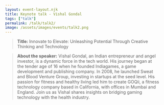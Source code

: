 ```yaml
---
layout: event-layout.njk
title: Keynote talk - Vishal Gondal
tags: ["talk"]
permalink: /talk/talk2/
image: /assets/images/events/talk2.png
---
```

> **Title:** Innovate to Elevate: Unleashing  Potential Through Creative Thinking and Technology

> **About the speaker:** Vishal Gondal, an Indian entrepreneur and angel investor, is a dynamic force in the tech world. His journey began at the tender age of 16 when he founded Indiagames, a game development and publishing company. In 2008, he launched Sweat and Blood Venture Group, investing in startups at the seed level. His passion for fitness and healthy living led him to create GOQii, a fitness technology company based in California, with offices in Mumbai and England. Join us as Vishal shares insights on bridging gaming technology with the health industry.